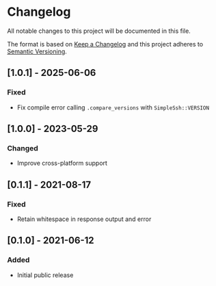 # Changelog

All notable changes to this project will be documented in this file.

The format is based on [Keep a Changelog](http://keepachangelog.com/en/1.0.0/)
and this project adheres to [Semantic Versioning](http://semver.org/spec/v2.0.0.html).

## [1.0.1] - 2025-06-06

### Fixed
- Fix compile error calling `.compare_versions` with `SimpleSsh::VERSION`

## [1.0.0] - 2023-05-29

### Changed
- Improve cross-platform support

## [0.1.1] - 2021-08-17

### Fixed
- Retain whitespace in response output and error

## [0.1.0] - 2021-06-12

### Added
- Initial public release
